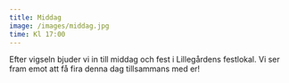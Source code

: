 ```yaml
---
title: Middag
image: /images/middag.jpg
time: Kl 17:00
---
```


Efter vigseln bjuder vi in till middag och fest i Lillegårdens festlokal. Vi ser fram emot att få fira denna dag tillsammans med er!